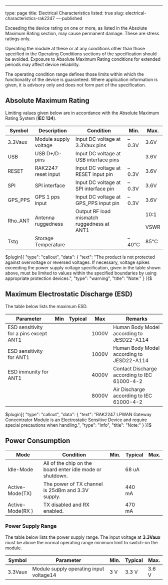 ---
type: page
title: Electrical Characteristics
listed: true
slug: electrical-characteristics-rak2247
---published

Exceeding the device rating on one or more, as listed in the Absolute Maximum Rating section, may cause permanent damage. These are stress ratings only.

Operating the module at these or at any conditions other than those specified in the Operating Conditions sections of the specification should be avoided. Exposure to Absolute Maximum Rating conditions for extended periods may affect device reliability.

The operating condition range defines those limits within which the functionality of the device is guaranteed. Where application information is given, it is advisory only and does not form part of the specification.

## Absolute Maximum Rating

Limiting values given below are in accordance with the Absolute Maximum Rating System (**IEC 134**).

| **Symbol** | **Description** | **Condition** | **Min.** | **Max.** | 
| ---- | ---- | ---- | ---- | ---- | 
| 3.3Vaux | Module supply voltage | Input DC voltage at 3.3Vaux pins | –0.3V | 3.6V | 
| USB | USB D+/D- pins | Input DC voltage at USB interface pins |  | 3.6V | 
| RESET | RAK2247 reset input | Input DC voltage at RESET input pin | –0.3V | 3.6V | 
| SPI | SPI interface | Input DC voltage at SPI interface pin | –0.3V | 3.6V | 
| GPS_PPS | GPS 1 pps input | Input DC voltage at GPS_PPS input pin | –0.3V | 3.6V | 
| Rho_ANT | Antenna ruggedness | Output RF load mismatch ruggedness at ANT1 |  | 10:1<br><br>VSWR | 
| Tstg | Storage Temperature |  | –40°C | 85°C | 


$plugin[{
    "type": "callout",
    "data": {
        "text": "The product is not protected against overvoltage or reversed voltages. If necessary, voltage spikes exceeding the power supply voltage specification, given in the table shown above, must be limited to values within the specified boundaries by using appropriate protection devices.",
        "type": "warning",
        "title": "Note:"
    }
}]$

## Maximum Electrostatic Discharge (ESD)

The table below lists the maximum ESD.

| **Parameter** | **Min** | **Typical** | **Max** | **Remarks** | 
| ---- | ---- | ---- | ---- | ---- | 
| ESD sensitivity for a pins except ANT1 |  |  | 1000V | Human Body Model according to JESD22-A114 | 
| ESD sensitivity for ANT1 |  |  | 1000V | Human Body Model according to JESD22-A114 | 
| ESD immunity for ANT1 |  |  | 4000V | Contact Discharge according to IEC 61000-4-2 | 
|  |  |  | 8000V | Air Discharge according to IEC 61000-4-2 | 


$plugin[{
    "type": "callout",
    "data": {
        "text": "RAK2247 LPWAN Gateway Concentrator Module is an Electrostatic Sensitive Device and require special precautions when handling.",
        "type": "info",
        "title": "Note:"
    }
}]$

## Power Consumption

| **Mode** | **Condition** | **Min.** | **Typical** | **Max.** | 
| ---- | ---- | ---- | ---- | ---- | 
| Idle-Mode | All of the chip on the board enter idle mode or shutdown. |  | 68 uA |  | 
| Active-Mode(TX) | The power of TX channel is 25dBm and 3.3V supply. |  | 440 mA |  | 
| Active-Mode(RX ) | TX disabled and RX enabled. |  | 470 mA |  | 


### Power Supply Range

The table below lists the power supply range. The input voltage at **3.3Vaux** must be above the normal operating range minimum limit to switch-on the module.

| **Symbol** | **Parameter** | **Min**. | **Typical** | **Max**. | 
| ---- | ---- | ---- | ---- | ---- | 
| 3.3Vaux | Module supply operating input voltage14 | 3 V | 3.3 V | 3.6 V | 


